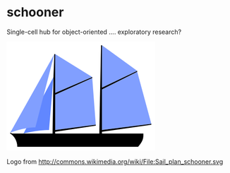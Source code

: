 schooner
========

Single-cell hub for object-oriented .... exploratory research?

![logo](Sail_plan_schooner.svg)

Logo from http://commons.wikimedia.org/wiki/File:Sail_plan_schooner.svg
